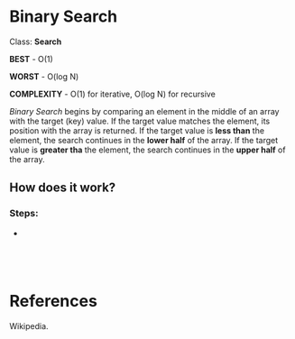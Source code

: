 # Binary Search

Class: **Search**

**BEST** - O(1) 

**WORST** - O(log N) 

**COMPLEXITY** - O(1) for iterative, O(log N) for recursive

*Binary Search* begins by comparing an element in the middle 
of an array with the target (key) value. If the target value 
matches the element, its position with the array is returned. 
If the target value is **less than** the element, the search 
continues in the **lower half** of the array. If the target value 
is **greater tha** the element, the search continues in the **upper 
half** of the array.

## How does it work? 


### Steps:
-

``` java 

``` 
``` go 

``` 
``` swift 

``` 
``` kotlin 

``` 

# References 
Wikipedia. 
